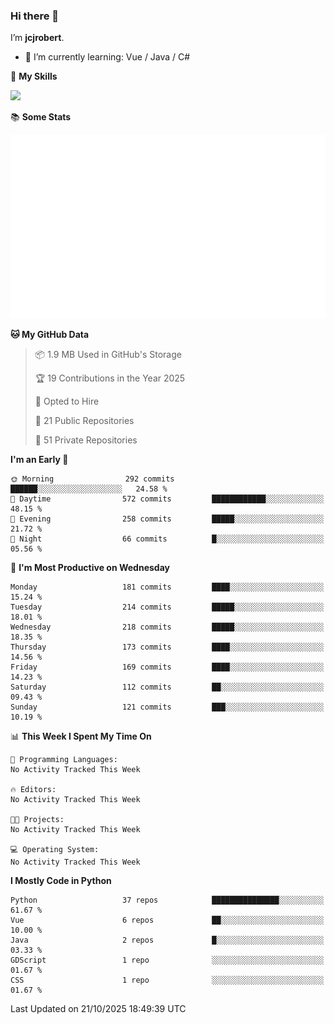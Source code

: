 ### Hi there 👋

I’m **jcjrobert**.

- 🌱 I’m currently learning: Vue / Java / C#

🌟 **My Skills**

![](https://img.shields.io/badge/-Python-3e74a2?style=flat-square&logo=Python&logoColor=fff)

📚 **Some Stats**

![](https://github.com/jcjrobert/github-stats/blob/master/generated/overview.svg)

<!--START_SECTION:waka-->
**🐱 My GitHub Data** 

> 📦 1.9 MB Used in GitHub's Storage 
 > 
> 🏆 19 Contributions in the Year 2025
 > 
> 💼 Opted to Hire
 > 
> 📜 21 Public Repositories 
 > 
> 🔑 51 Private Repositories 
 > 
**I'm an Early 🐤** 

```text
🌞 Morning                292 commits         ██████░░░░░░░░░░░░░░░░░░░   24.58 % 
🌆 Daytime                572 commits         ████████████░░░░░░░░░░░░░   48.15 % 
🌃 Evening                258 commits         █████░░░░░░░░░░░░░░░░░░░░   21.72 % 
🌙 Night                  66 commits          █░░░░░░░░░░░░░░░░░░░░░░░░   05.56 % 
```
📅 **I'm Most Productive on Wednesday** 

```text
Monday                   181 commits         ████░░░░░░░░░░░░░░░░░░░░░   15.24 % 
Tuesday                  214 commits         █████░░░░░░░░░░░░░░░░░░░░   18.01 % 
Wednesday                218 commits         █████░░░░░░░░░░░░░░░░░░░░   18.35 % 
Thursday                 173 commits         ████░░░░░░░░░░░░░░░░░░░░░   14.56 % 
Friday                   169 commits         ████░░░░░░░░░░░░░░░░░░░░░   14.23 % 
Saturday                 112 commits         ██░░░░░░░░░░░░░░░░░░░░░░░   09.43 % 
Sunday                   121 commits         ███░░░░░░░░░░░░░░░░░░░░░░   10.19 % 
```


📊 **This Week I Spent My Time On** 

```text
💬 Programming Languages: 
No Activity Tracked This Week

🔥 Editors: 
No Activity Tracked This Week

🐱‍💻 Projects: 
No Activity Tracked This Week

💻 Operating System: 
No Activity Tracked This Week
```

**I Mostly Code in Python** 

```text
Python                   37 repos            ███████████████░░░░░░░░░░   61.67 % 
Vue                      6 repos             ██░░░░░░░░░░░░░░░░░░░░░░░   10.00 % 
Java                     2 repos             █░░░░░░░░░░░░░░░░░░░░░░░░   03.33 % 
GDScript                 1 repo              ░░░░░░░░░░░░░░░░░░░░░░░░░   01.67 % 
CSS                      1 repo              ░░░░░░░░░░░░░░░░░░░░░░░░░   01.67 % 
```




 Last Updated on 21/10/2025 18:49:39 UTC
<!--END_SECTION:waka-->
